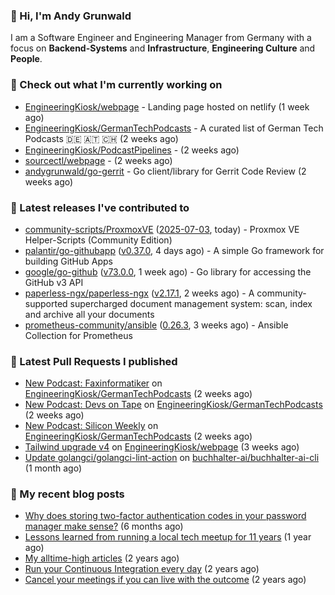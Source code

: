 ### 👋 Hi, I'm Andy Grunwald

I am a Software Engineer and Engineering Manager from Germany with a focus on **Backend-Systems** and **Infrastructure**, **Engineering Culture** and **People**.

### 👷 Check out what I'm currently working on


- [EngineeringKiosk/webpage](https://github.com/EngineeringKiosk/webpage) - Landing page hosted on netlify (1 week ago)
- [EngineeringKiosk/GermanTechPodcasts](https://github.com/EngineeringKiosk/GermanTechPodcasts) - A curated list of German Tech Podcasts 🇩🇪 🇦🇹 🇨🇭 (2 weeks ago)
- [EngineeringKiosk/PodcastPipelines](https://github.com/EngineeringKiosk/PodcastPipelines) -  (2 weeks ago)
- [sourcectl/webpage](https://github.com/sourcectl/webpage) -  (2 weeks ago)
- [andygrunwald/go-gerrit](https://github.com/andygrunwald/go-gerrit) - Go client/library for Gerrit Code Review (2 weeks ago)

### 🔭 Latest releases I've contributed to


- [community-scripts/ProxmoxVE](https://github.com/community-scripts/ProxmoxVE) ([2025-07-03](https://github.com/community-scripts/ProxmoxVE/releases/tag/2025-07-03), today) - Proxmox VE Helper-Scripts (Community Edition) 
- [palantir/go-githubapp](https://github.com/palantir/go-githubapp) ([v0.37.0](https://github.com/palantir/go-githubapp/releases/tag/v0.37.0), 4 days ago) - A simple Go framework for building GitHub Apps
- [google/go-github](https://github.com/google/go-github) ([v73.0.0](https://github.com/google/go-github/releases/tag/v73.0.0), 1 week ago) - Go library for accessing the GitHub v3 API
- [paperless-ngx/paperless-ngx](https://github.com/paperless-ngx/paperless-ngx) ([v2.17.1](https://github.com/paperless-ngx/paperless-ngx/releases/tag/v2.17.1), 2 weeks ago) - A community-supported supercharged document management system: scan, index and archive all your documents
- [prometheus-community/ansible](https://github.com/prometheus-community/ansible) ([0.26.3](https://github.com/prometheus-community/ansible/releases/tag/0.26.3), 3 weeks ago) - Ansible Collection for Prometheus

### 🔨 Latest Pull Requests I published


- [New Podcast: Faxinformatiker](https://github.com/EngineeringKiosk/GermanTechPodcasts/pull/343) on [EngineeringKiosk/GermanTechPodcasts](https://github.com/EngineeringKiosk/GermanTechPodcasts) (2 weeks ago)
- [New Podcast: Devs on Tape](https://github.com/EngineeringKiosk/GermanTechPodcasts/pull/342) on [EngineeringKiosk/GermanTechPodcasts](https://github.com/EngineeringKiosk/GermanTechPodcasts) (2 weeks ago)
- [New Podcast: Silicon Weekly](https://github.com/EngineeringKiosk/GermanTechPodcasts/pull/341) on [EngineeringKiosk/GermanTechPodcasts](https://github.com/EngineeringKiosk/GermanTechPodcasts) (2 weeks ago)
- [Tailwind upgrade v4](https://github.com/EngineeringKiosk/webpage/pull/1074) on [EngineeringKiosk/webpage](https://github.com/EngineeringKiosk/webpage) (3 weeks ago)
- [Update golangci/golangci-lint-action](https://github.com/buchhalter-ai/buchhalter-ai-cli/pull/156) on [buchhalter-ai/buchhalter-ai-cli](https://github.com/buchhalter-ai/buchhalter-ai-cli) (1 month ago)

### 📝 My recent blog posts


- [Why does storing two-factor authentication codes in your password manager make sense?](https://andygrunwald.com/blog/why-does-storing-two-factor-authentication-codes-in-your-password-manager-make-sense/) (6 months ago)
- [Lessons learned from running a local tech meetup for 11 years](https://andygrunwald.com/blog/lessons-learned-from-running-a-local-tech-meetup-for-11-years/) (1 year ago)
- [My alltime-high articles](https://andygrunwald.com/blog/my-all-time-high-articles/) (2 years ago)
- [Run your Continuous Integration every day](https://andygrunwald.com/blog/run-your-continuous-integration-every-day/) (2 years ago)
- [Cancel your meetings if you can live with the outcome](https://andygrunwald.com/blog/cancel-your-meetings-if-you-can-live-with-the-outcome/) (2 years ago)
